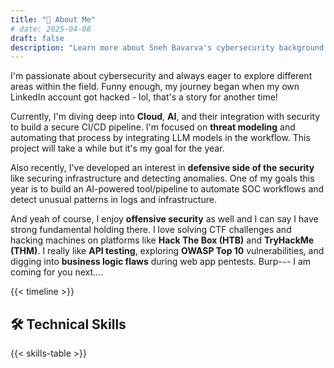 ```yaml
---
title: "👋 About Me"
# date: 2025-04-08
draft: false
description: "Learn more about Sneh Bavarva's cybersecurity background and expertise"
---
```


<!-- need to update about section -->

I'm passionate about cybersecurity and always eager to explore different areas within the field. Funny enough, my journey began when my own LinkedIn account got hacked - lol, that's a story for another time!

Currently, I'm diving deep into **Cloud**, **AI**, and their integration with security to build a secure CI/CD pipeline. I'm focused on **threat modeling** and automating that process by integrating LLM models in the workflow. This project will take a while but it's my goal for the year.

Also recently, I've developed an interest in **defensive side of the security** like securing infrastructure and detecting anomalies. One of my goals this year is to build an AI-powered tool/pipeline to automate SOC workflows and detect unusual patterns in logs and infrastructure.

And yeah of course, I enjoy **offensive security** as well and I can say I have strong fundamental holding there. I love solving CTF challenges and hacking machines on platforms like **Hack The Box (HTB)** and **TryHackMe (THM)**. I really like **API testing**, exploring **OWASP Top 10** vulnerabilities, and digging into **business logic flaws** during web app pentests. Burp-`~`- I am coming for you next....




<!-- ## 🎓 Education & 💼 Experience -->


{{< timeline >}}


## 🛠️ Technical Skills

{{< skills-table >}}
